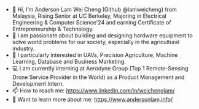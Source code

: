 - 👋 Hi, I’m Anderson Lam Wei Cheng (Github @lamweicheng) from Malaysia, Rising Senior at UC Berkeley, Majoring in Electrical Engineering & Computer Science'24 and earning Certificate of Entrepreneurship & Technology.
- 👀 I am passionate about building and designing hardware equipment to solve world problems for our society, especially in the agricultural industry. 
- 👀 I particularly interested in UAVs, Precision Agriculture, Machine Learning, Database and Business Marketing.
- 💻 I am currently interning at Aerodyne Group (Top 1 Remote-Sensing Drone Service Provider in the World) as a Product Management and Development Intern.
- 📫 How to reach me: https://www.linkedin.com/in/weichenglam/
- 📖 Want to learn more about me: https://www.andersonlam.info/

<!---
lamweicheng/lamweicheng is a ✨ special ✨ repository because its `README.md` (this file) appears on your GitHub profile.
You can click the Preview link to take a look at your changes.
--->
